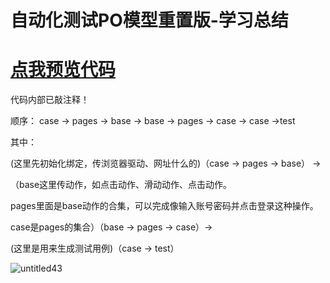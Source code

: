 # 自动化测试PO模型重置版-学习总结

# [点我预览代码](https://github1s.com/17396743/untitled64)

代码内部已敲注释！

顺序：
case -> pages -> base -> base -> pages -> case -> case ->test

其中：

(这里先初始化绑定，传浏览器驱动、网址什么的)（case -> pages -> base） ->

（base这里传动作，如点击动作、滑动动作、点击动作。

pages里面是base动作的合集，可以完成像输入账号密码并点击登录这种操作。

case是pages的集合）（base -> pages -> case）-> 

(这里是用来生成测试用例)（case -> test）

![untitled43](https://user-images.githubusercontent.com/70384877/143869226-698f80cd-0aff-43bf-a525-219a8ec98b0a.png)
